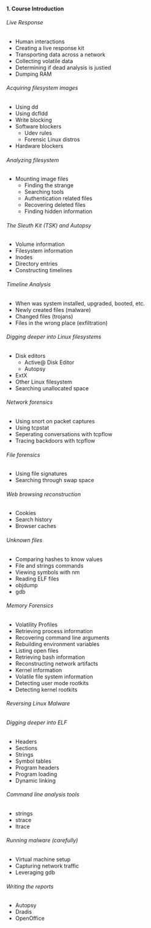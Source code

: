 #### 1. Course Introduction

###### Live Response
- Human interactions
- Creating a live response kit
- Transporting data across a network
- Collecting volatile data
- Determining if dead analysis is justied
- Dumping RAM

###### Acquiring filesystem images
- Using dd
- Using dcfldd
- Write blocking
- Software blockers	- Udev rules
	- Forensic Linux distros 
- Hardware blockers

###### Analyzing filesystem
- Mounting image files	- Finding the strange 
	- Searching tools 
	- Authentication related files 
	- Recovering deleted files 
	- Finding hidden information

###### The Sleuth Kit (TSK) and Autopsy
- Volume information 
- Filesystem information 
- Inodes
- Directory entries 
- Constructing timelines

###### Timeline Analysis
- When was system installed, upgraded, booted, etc.
- Newly created files (malware) 
- Changed files (trojans)
- Files in the wrong place (exfiltration)

###### Digging deeper into Linux filesystems

- Disk editors	- Active@ Disk Editor
	- Autopsy 
- ExtX- Other Linux filesystem 
- Searching unallocated space

###### Network forensics
- Using snort on packet captures
- Using tcpstat
- Seperating conversations with tcpflow- Tracing backdoors with tcpflow

###### File forensics- Using file signatures- Searching through swap space

###### Web browsing reconstruction

- Cookies- Search history 
- Browser caches

###### Unknown files
- Comparing hashes to know values
- File and strings commands
- Viewing symbols with nm
- Reading ELF files 
- objdump
- gdb

###### Memory Forensics
- Volatility Profiles- Retrieving process information 
- Recovering command line arguments 
- Rebuilding environment variables 
- Listing open files
- Retrieving bash information 
- Reconstructing network artifacts 
- Kernel information
- Volatile file system information 
- Detecting user mode rootkits 
- Detecting kernel rootkits

###### Reversing Linux Malware

###### Digging deeper into ELF- Headers 
- Sections
- Strings
- Symbol tables 
- Program headers
- Program loading
- Dynamic linking

###### Command line analysis tools

- strings
- strace 
- ltrace

###### Running malware (carefully)

- Virtual machine setup
- Capturing network traffic
- Leveraging gdb

###### Writing the reports

- Autopsy
- Dradis
- OpenOffice